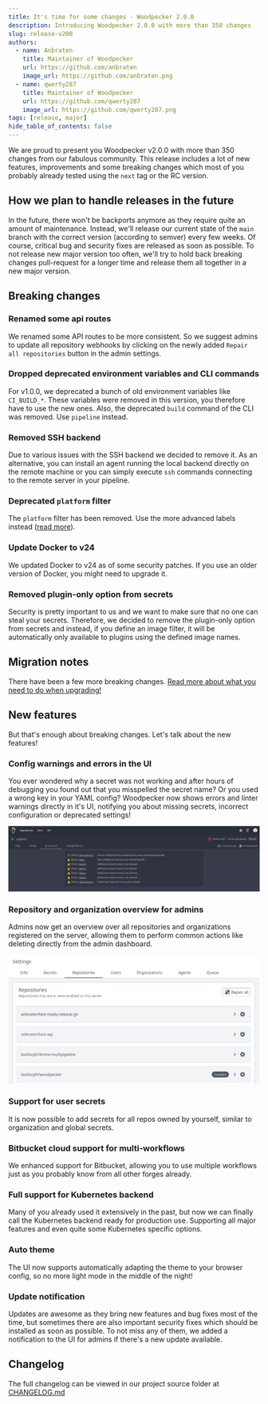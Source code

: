 ```yaml
---
title: It's time for some changes - Woodpecker 2.0.0
description: Introducing Woodpecker 2.0.0 with more than 350 changes
slug: release-v200
authors:
  - name: Anbraten
    title: Maintainer of Woodpecker
    url: https://github.com/anbraten
    image_url: https://github.com/anbraten.png
  - name: qwerty287
    title: Maintainer of Woodpecker
    url: https://github.com/qwerty287
    image_url: https://github.com/qwerty287.png
tags: [release, major]
hide_table_of_contents: false
---
```


We are proud to present you Woodpecker v2.0.0 with more than 350 changes from our fabulous community. This release includes a lot of new features, improvements and some breaking changes which most of you probably already tested using the `next` tag or the RC version.

<!--truncate-->

## How we plan to handle releases in the future

In the future, there won't be backports anymore as they require quite an amount of maintenance. Instead, we'll release our current state of the `main` branch with the correct version (according to semver) every few weeks. Of course, critical bug and security fixes are released as soon as possible. To not release new major version too often, we'll try to hold back breaking changes pull-request for a longer time and release them all together in a new major version.

## Breaking changes

### Renamed some api routes

We renamed some API routes to be more consistent. So we suggest admins to update all repository webhooks by clicking on the newly added `Repair all repositories` button in the admin settings.

### Dropped deprecated environment variables and CLI commands

For v1.0.0, we deprecated a bunch of old environment variables like `CI_BUILD_*`. These variables were removed in this version, you therefore have to use the new ones.
Also, the deprecated `build` command of the CLI was removed. Use `pipeline` instead.

### Removed SSH backend

Due to various issues with the SSH backend we decided to remove it.
As an alternative, you can install an agent running the local backend directly on the remote machine or you can simply execute `ssh` commands connecting to the remote server in your pipeline.

### Deprecated `platform` filter

The `platform` filter has been removed. Use the more advanced labels instead ([read more](../docs/20-usage/20-workflow-syntax.md#filter-by-platform)).

### Update Docker to v24

We updated Docker to v24 as of some security patches. If you use an older version of Docker, you might need to upgrade it.

### Removed plugin-only option from secrets

Security is pretty important to us and we want to make sure that no one can steal your secrets. Therefore, we decided to remove the plugin-only option from secrets and instead, if you define an image filter, it will be automatically only available to plugins using the defined image names.

## Migration notes

There have been a few more breaking changes. [Read more about what you need to do when upgrading!](../docs/migrations#200)

## New features

But that's enough about breaking changes. Let's talk about the new features!

### Config warnings and errors in the UI

You ever wondered why a secret was not working and after hours of debugging you found out that you misspelled the secret name? Or you used a wrong key in your YAML config? Woodpecker now shows errors and linter warnings directly in it's UI, notifying you about missing secrets, incorrect configuration or deprecated settings!

![Image of warnings and errors in the UI](./linter_warnings_errors.png)

### Repository and organization overview for admins

Admins now get an overview over all repositories and organizations registered on the server, allowing them to perform common actions like deleting directly from the admin dashboard.

![Image of repos overview](./admin_repos.png)

### Support for user secrets

It is now possible to add secrets for all repos owned by yourself, similar to organization and global secrets.

### Bitbucket cloud support for multi-workflows

We enhanced support for Bitbucket, allowing you to use multiple workflows just as you probably know from all other forges already.

### Full support for Kubernetes backend

Many of you already used it extensively in the past, but now we can finally call the Kubernetes backend ready for production use. Supporting all major features and even quite some Kubernetes specific options.

### Auto theme

The UI now supports automatically adapting the theme to your browser config, so no more light mode in the middle of the night!

### Update notification

Updates are awesome as they bring new features and bug fixes most of the time, but sometimes there are also important security fixes which should be installed as soon as possible. To not miss any of them, we added a notification to the UI for admins if there's a new update available.

## Changelog

The full changelog can be viewed in our project source folder at [CHANGELOG.md](https://github.com/woodpecker-ci/woodpecker/blob/v2.0.0/CHANGELOG.md)
